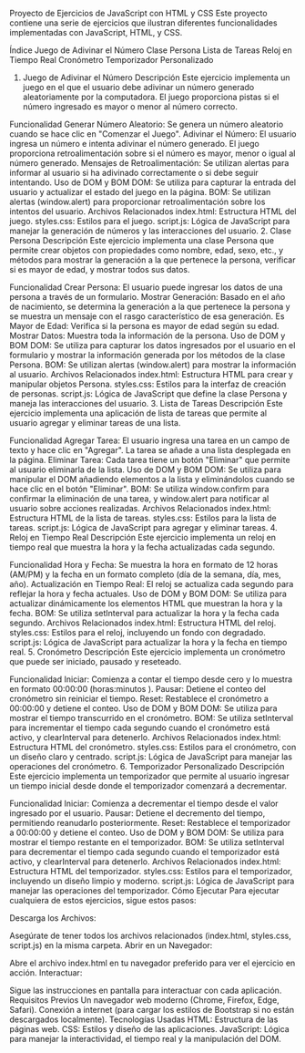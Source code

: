 Proyecto de Ejercicios de JavaScript con HTML y CSS
Este proyecto contiene una serie de ejercicios que ilustran diferentes funcionalidades implementadas con JavaScript, HTML, y CSS.

Índice
Juego de Adivinar el Número
Clase Persona
Lista de Tareas
Reloj en Tiempo Real
Cronómetro
Temporizador Personalizado
1. Juego de Adivinar el Número
Descripción
Este ejercicio implementa un juego en el que el usuario debe adivinar un número generado aleatoriamente por la computadora. El juego proporciona pistas si el número ingresado es mayor o menor al número correcto.

Funcionalidad
Generar Número Aleatorio: Se genera un número aleatorio cuando se hace clic en "Comenzar el Juego".
Adivinar el Número: El usuario ingresa un número e intenta adivinar el número generado. El juego proporciona retroalimentación sobre si el número es mayor, menor o igual al número generado.
Mensajes de Retroalimentación: Se utilizan alertas para informar al usuario si ha adivinado correctamente o si debe seguir intentando.
Uso de DOM y BOM
DOM: Se utiliza para capturar la entrada del usuario y actualizar el estado del juego en la página.
BOM: Se utilizan alertas (window.alert) para proporcionar retroalimentación sobre los intentos del usuario.
Archivos Relacionados
index.html: Estructura HTML del juego.
styles.css: Estilos para el juego.
script.js: Lógica de JavaScript para manejar la generación de números y las interacciones del usuario.
2. Clase Persona
Descripción
Este ejercicio implementa una clase Persona que permite crear objetos con propiedades como nombre, edad, sexo, etc., y métodos para mostrar la generación a la que pertenece la persona, verificar si es mayor de edad, y mostrar todos sus datos.

Funcionalidad
Crear Persona: El usuario puede ingresar los datos de una persona a través de un formulario.
Mostrar Generación: Basado en el año de nacimiento, se determina la generación a la que pertenece la persona y se muestra un mensaje con el rasgo característico de esa generación.
Es Mayor de Edad: Verifica si la persona es mayor de edad según su edad.
Mostrar Datos: Muestra toda la información de la persona.
Uso de DOM y BOM
DOM: Se utiliza para capturar los datos ingresados por el usuario en el formulario y mostrar la información generada por los métodos de la clase Persona.
BOM: Se utilizan alertas (window.alert) para mostrar la información al usuario.
Archivos Relacionados
index.html: Estructura HTML para crear y manipular objetos Persona.
styles.css: Estilos para la interfaz de creación de personas.
script.js: Lógica de JavaScript que define la clase Persona y maneja las interacciones del usuario.
3. Lista de Tareas
Descripción
Este ejercicio implementa una aplicación de lista de tareas que permite al usuario agregar y eliminar tareas de una lista.

Funcionalidad
Agregar Tarea: El usuario ingresa una tarea en un campo de texto y hace clic en "Agregar". La tarea se añade a una lista desplegada en la página.
Eliminar Tarea: Cada tarea tiene un botón "Eliminar" que permite al usuario eliminarla de la lista.
Uso de DOM y BOM
DOM: Se utiliza para manipular el DOM añadiendo elementos a la lista y eliminándolos cuando se hace clic en el botón "Eliminar".
BOM: Se utiliza window.confirm para confirmar la eliminación de una tarea, y window.alert para notificar al usuario sobre acciones realizadas.
Archivos Relacionados
index.html: Estructura HTML de la lista de tareas.
styles.css: Estilos para la lista de tareas.
script.js: Lógica de JavaScript para agregar y eliminar tareas.
4. Reloj en Tiempo Real
Descripción
Este ejercicio implementa un reloj en tiempo real que muestra la hora y la fecha actualizadas cada segundo.

Funcionalidad
Hora y Fecha: Se muestra la hora en formato de 12 horas (AM/PM) y la fecha en un formato completo (día de la semana, día, mes, año).
Actualización en Tiempo Real: El reloj se actualiza cada segundo para reflejar la hora y fecha actuales.
Uso de DOM y BOM
DOM: Se utiliza para actualizar dinámicamente los elementos HTML que muestran la hora y la fecha.
BOM: Se utiliza setInterval para actualizar la hora y la fecha cada segundo.
Archivos Relacionados
index.html: Estructura HTML del reloj.
styles.css: Estilos para el reloj, incluyendo un fondo con degradado.
script.js: Lógica de JavaScript para actualizar la hora y la fecha en tiempo real.
5. Cronómetro
Descripción
Este ejercicio implementa un cronómetro que puede ser iniciado, pausado y reseteado.

Funcionalidad
Iniciar: Comienza a contar el tiempo desde cero y lo muestra en formato 00:00:00 (horas:minutos
).
Pausar: Detiene el conteo del cronómetro sin reiniciar el tiempo.
Reset: Restablece el cronómetro a 00:00:00 y detiene el conteo.
Uso de DOM y BOM
DOM: Se utiliza para mostrar el tiempo transcurrido en el cronómetro.
BOM: Se utiliza setInterval para incrementar el tiempo cada segundo cuando el cronómetro está activo, y clearInterval para detenerlo.
Archivos Relacionados
index.html: Estructura HTML del cronómetro.
styles.css: Estilos para el cronómetro, con un diseño claro y centrado.
script.js: Lógica de JavaScript para manejar las operaciones del cronómetro.
6. Temporizador Personalizado
Descripción
Este ejercicio implementa un temporizador que permite al usuario ingresar un tiempo inicial desde donde el temporizador comenzará a decrementar.

Funcionalidad
Iniciar: Comienza a decrementar el tiempo desde el valor ingresado por el usuario.
Pausar: Detiene el decremento del tiempo, permitiendo reanudarlo posteriormente.
Reset: Restablece el temporizador a 00:00:00 y detiene el conteo.
Uso de DOM y BOM
DOM: Se utiliza para mostrar el tiempo restante en el temporizador.
BOM: Se utiliza setInterval para decrementar el tiempo cada segundo cuando el temporizador está activo, y clearInterval para detenerlo.
Archivos Relacionados
index.html: Estructura HTML del temporizador.
styles.css: Estilos para el temporizador, incluyendo un diseño limpio y moderno.
script.js: Lógica de JavaScript para manejar las operaciones del temporizador.
Cómo Ejecutar
Para ejecutar cualquiera de estos ejercicios, sigue estos pasos:

Descarga los Archivos:

Asegúrate de tener todos los archivos relacionados (index.html, styles.css, script.js) en la misma carpeta.
Abrir en un Navegador:

Abre el archivo index.html en tu navegador preferido para ver el ejercicio en acción.
Interactuar:

Sigue las instrucciones en pantalla para interactuar con cada aplicación.
Requisitos Previos
Un navegador web moderno (Chrome, Firefox, Edge, Safari).
Conexión a internet (para cargar los estilos de Bootstrap si no están descargados localmente).
Tecnologías Usadas
HTML: Estructura de las páginas web.
CSS: Estilos y diseño de las aplicaciones.
JavaScript: Lógica para manejar la interactividad, el tiempo real y la manipulación del DOM.
